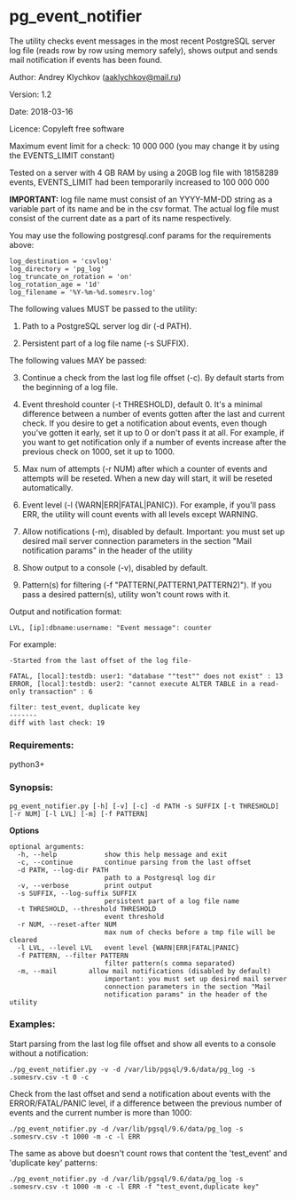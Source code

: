 # pg_event_notifier
The utility checks event messages in the most recent PostgreSQL server log file (reads row by row using memory safely), shows output
and sends mail notification if events has been found.

Author: Andrey Klychkov (aaklychkov@mail.ru)

Version: 1.2

Date: 2018-03-16

Licence: Copyleft free software

Maximum event limit for a check: 10 000 000 (you may change it by using the EVENTS_LIMIT constant)

Tested on a server with 4 GB RAM by using a 20GB log file with 18158289 events, EVENTS_LIMIT had been temporarily increased to 100 000 000


**IMPORTANT:** log file name must consist of an YYYY-MM-DD string as a variable part of
its name and be in the csv format.
The actual log file must consist of the current date as a part of its name respectively.

You may use the following postgresql.conf params for the requirements above:
```
log_destination = 'csvlog'
log_directory = 'pg_log'
log_truncate_on_rotation = 'on'
log_rotation_age = '1d'
log_filename = '%Y-%m-%d.somesrv.log'
```

The following values MUST be passed to the utility:

1) Path to a PostgreSQL server log dir (-d PATH).

2) Persistent part of a log file name (-s SUFFIX).

The following values MAY be passed:

3) Continue a check from the last log file offset (-c). By default starts from the beginning
of a log file.

4) Event threshold counter (-t THRESHOLD), default 0. It's a minimal difference between
a number of events gotten after the last and current check. If you desire to get
a notification about events, even though you've gotten it early, set it up to 0 or don't pass it at all.
For example, if you want to get notification only if a number of events increase
after the previous check on 1000, set it up to 1000.

5) Max num of attempts (-r NUM) after which a counter of events and attempts will
be reseted. When a new day will start, it will be reseted automatically.

6) Event level (-l {WARN|ERR|FATAL|PANIC}). For example, if you'll pass ERR, the
utility will count events with all levels except WARNING.

7) Allow notifications (-m), disabled by default.
Important: you must set up desired mail server connection parameters in the section
"Mail notification params" in the header of the utility

8) Show output to a console (-v), disabled by default.

9) Pattern(s) for filtering (-f "PATTERN(,PATTERN1,PATTERN2)"). If you pass a desired pattern(s), utility won't count rows with it.


Output and notification format:
```
LVL, [ip]:dbname:username: "Event message": counter
```
For example:
```
-Started from the last offset of the log file-

FATAL, [local]:testdb: user1: "database ""test"" does not exist" : 13
ERROR, [local]:testdb: user2: "cannot execute ALTER TABLE in a read-only transaction" : 6

filter: test_event, duplicate key
-------
diff with last check: 19
```

### Requirements:

python3+

### Synopsis:
```
pg_event_notifier.py [-h] [-v] [-c] -d PATH -s SUFFIX [-t THRESHOLD] [-r NUM] [-l LVL] [-m] [-f PATTERN]
```
**Options**
```
optional arguments:
  -h, --help            show this help message and exit
  -c, --continue        continue parsing from the last offset
  -d PATH, --log-dir PATH
                        path to a Postgresql log dir
  -v, --verbose         print output
  -s SUFFIX, --log-suffix SUFFIX
                        persistent part of a log file name
  -t THRESHOLD, --threshold THRESHOLD
                        event threshold
  -r NUM, --reset-after NUM
                        max num of checks before a tmp file will be cleared
  -l LVL, --level LVL   event level {WARN|ERR|FATAL|PANIC}
  -f PATTERN, --filter PATTERN
                        filter pattern(s comma separated)
  -m, --mail		allow mail notifications (disabled by default)
                        important: you must set up desired mail server
                        connection parameters in the section "Mail
                        notification params" in the header of the utility
```

### Examples:
Start parsing from the last log file offset and show all events to a console without a notification:
```
./pg_event_notifier.py -v -d /var/lib/pgsql/9.6/data/pg_log -s .somesrv.csv -t 0 -c
```
Check from the last offset and send a notification about events with the ERROR/FATAL/PANIC level, if
a difference between the previous number of events and the current number is more than 1000:
```
./pg_event_notifier.py -d /var/lib/pgsql/9.6/data/pg_log -s .somesrv.csv -t 1000 -m -c -l ERR
```
The same as above but doesn't count rows that content the 'test_event' and 'duplicate key' patterns:
```
./pg_event_notifier.py -d /var/lib/pgsql/9.6/data/pg_log -s .somesrv.csv -t 1000 -m -c -l ERR -f "test_event,duplicate key"
```
